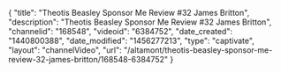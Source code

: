 {
    "title": "Theotis Beasley Sponsor Me Review #32 James Britton",
    "description": "Theotis Beasley Sponsor Me Review #32 James Britton",
    "channelid": "168548",
    "videoid": "6384752",
    "date_created": "1440800388",
    "date_modified": "1456277213",
    "type": "captivate",
    "layout": "channelVideo",
    "url": "\/altamont\/theotis-beasley-sponsor-me-review-32-james-britton\/168548-6384752"
}